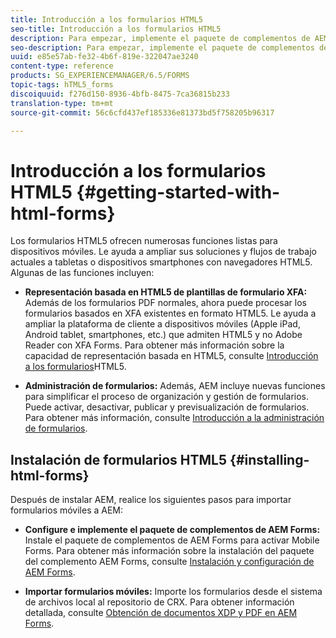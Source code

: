 ```yaml
---
title: Introducción a los formularios HTML5
seo-title: Introducción a los formularios HTML5
description: Para empezar, implemente el paquete de complementos de AEM Forms e importe los formularios HTML5 existentes a AEM.
seo-description: Para empezar, implemente el paquete de complementos de AEM Forms e importe los formularios HTML5 existentes a AEM.
uuid: e85e57ab-fe32-4b6f-819e-322047ae3240
content-type: reference
products: SG_EXPERIENCEMANAGER/6.5/FORMS
topic-tags: hTML5_forms
discoiquuid: f276d150-8936-4bfb-8475-7ca36815b233
translation-type: tm+mt
source-git-commit: 56c6cfd437ef185336e81373bd5f758205b96317

---
```



# Introducción a los formularios HTML5 {#getting-started-with-html-forms}

Los formularios HTML5 ofrecen numerosas funciones listas para dispositivos móviles. Le ayuda a ampliar sus soluciones y flujos de trabajo actuales a tabletas o dispositivos smartphones con navegadores HTML5. Algunas de las funciones incluyen:

* **Representación basada en HTML5 de plantillas de formulario XFA:** Además de los formularios PDF normales, ahora puede procesar los formularios basados en XFA existentes en formato HTML5. Le ayuda a ampliar la plataforma de cliente a dispositivos móviles (Apple iPad, Android tablet, smartphones, etc.) que admiten HTML5 y no Adobe Reader con XFA Forms. Para obtener más información sobre la capacidad de representación basada en HTML5, consulte [Introducción a los formularios](/help/forms/using/introduction.md)HTML5.

* **Administración de formularios:** Además, AEM incluye nuevas funciones para simplificar el proceso de organización y gestión de formularios. Puede activar, desactivar, publicar y previsualización de formularios. Para obtener más información, consulte [Introducción a la administración de formularios](/help/forms/using/introduction-managing-forms.md).

## Instalación de formularios HTML5 {#installing-html-forms}

Después de instalar AEM, realice los siguientes pasos para importar formularios móviles a AEM:

* **Configure e implemente el paquete de complementos de AEM Forms:** Instale el paquete de complementos de AEM Forms para activar Mobile Forms. Para obtener más información sobre la instalación del paquete del complemento AEM Forms, consulte [Instalación y configuración de AEM Forms](/help/forms/using/installing-configuring-aem-forms-osgi.md).

* **Importar formularios móviles:** Importe los formularios desde el sistema de archivos local al repositorio de CRX. Para obtener información detallada, consulte [Obtención de documentos XDP y PDF en AEM Forms](/help/forms/using/get-xdp-pdf-documents-aem.md).
